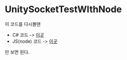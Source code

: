 # UnitySocketTestWIthNode

이 코드를 다시볼땐

 - C# 코드 -> [이곳](https://github.com/Rocher0724/UnitySocketTestWIthNode/blob/master/Assets/Scripts/Namespace.cs)
 - JS(node) 코드 -> [이곳](https://github.com/Rocher0724/UnitySocketTestWIthNode/blob/master/Assets/Scripts/serverSample.js)
 
만 보면 된다.
